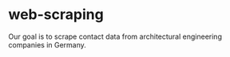 # web-scraping
Our goal is to scrape contact data from architectural engineering companies in Germany.
